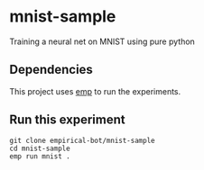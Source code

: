 # mnist-sample
Training a neural net on MNIST using pure python

## Dependencies
This project uses [emp](https://github.com/empiricalci/emp) to run the experiments. 

## Run this experiment

```
git clone empirical-bot/mnist-sample
cd mnist-sample
emp run mnist .
```
